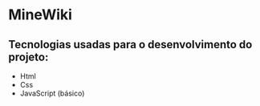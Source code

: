 # MineWiki

## Tecnologias usadas para o desenvolvimento do projeto:
 - Html
 - Css
 - JavaScript (básico)


